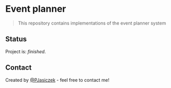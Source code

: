 # Event planner
>This repository contains implementations of the event planner system

## Status
Project is: _finished_.

## Contact
Created by [@PJasiczek](http://www.piotrjasiczek.pl/) - feel free to contact me!
